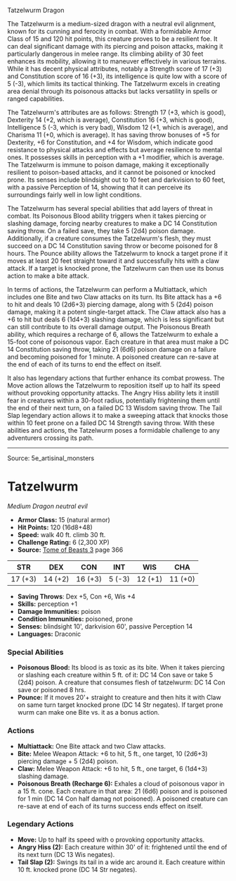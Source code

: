 <MonsterName/>Tatzelwurm</MonsterName>
<CreatureType/>Dragon</CreatureType>

<summary>The Tatzelwurm is a medium-sized dragon with a neutral evil alignment, known for its cunning and ferocity in combat. With a formidable Armor Class of 15 and 120 hit points, this creature proves to be a resilient foe. It can deal significant damage with its piercing and poison attacks, making it particularly dangerous in melee range. Its climbing ability of 30 feet enhances its mobility, allowing it to maneuver effectively in various terrains. While it has decent physical attributes, notably a Strength score of 17 (+3) and Constitution score of 16 (+3), its intelligence is quite low with a score of 5 (-3), which limits its tactical thinking. The Tatzelwurm excels in creating area denial through its poisonous attacks but lacks versatility in spells or ranged capabilities.</summary>

<detail>

The Tatzelwurm's attributes are as follows: Strength 17 (+3, which is good), Dexterity 14 (+2, which is average), Constitution 16 (+3, which is good), Intelligence 5 (-3, which is very bad), Wisdom 12 (+1, which is average), and Charisma 11 (+0, which is average). It has saving throw bonuses of +5 for Dexterity, +6 for Constitution, and +4 for Wisdom, which indicate good resistance to physical attacks and effects but average resilience to mental ones. It possesses skills in perception with a +1 modifier, which is average. The Tatzelwurm is immune to poison damage, making it exceptionally resilient to poison-based attacks, and it cannot be poisoned or knocked prone. Its senses include blindsight out to 10 feet and darkvision to 60 feet, with a passive Perception of 14, showing that it can perceive its surroundings fairly well in low light conditions.

The Tatzelwurm has several special abilities that add layers of threat in combat. Its Poisonous Blood ability triggers when it takes piercing or slashing damage, forcing nearby creatures to make a DC 14 Constitution saving throw. On a failed save, they take 5 (2d4) poison damage. Additionally, if a creature consumes the Tatzelwurm's flesh, they must succeed on a DC 14 Constitution saving throw or become poisoned for 8 hours. The Pounce ability allows the Tatzelwurm to knock a target prone if it moves at least 20 feet straight toward it and successfully hits with a claw attack. If a target is knocked prone, the Tatzelwurm can then use its bonus action to make a bite attack.

In terms of actions, the Tatzelwurm can perform a Multiattack, which includes one Bite and two Claw attacks on its turn. Its Bite attack has a +6 to hit and deals 10 (2d6+3) piercing damage, along with 5 (2d4) poison damage, making it a potent single-target attack. The Claw attack also has a +6 to hit but deals 6 (1d4+3) slashing damage, which is less significant but can still contribute to its overall damage output. The Poisonous Breath ability, which requires a recharge of 6, allows the Tatzelwurm to exhale a 15-foot cone of poisonous vapor. Each creature in that area must make a DC 14 Constitution saving throw, taking 21 (6d6) poison damage on a failure and becoming poisoned for 1 minute. A poisoned creature can re-save at the end of each of its turns to end the effect on itself.

It also has legendary actions that further enhance its combat prowess. The Move action allows the Tatzelwurm to reposition itself up to half its speed without provoking opportunity attacks. The Angry Hiss ability lets it instill fear in creatures within a 30-foot radius, potentially frightening them until the end of their next turn, on a failed DC 13 Wisdom saving throw. The Tail Slap legendary action allows it to make a sweeping attack that knocks those within 10 feet prone on a failed DC 14 Strength saving throw. With these abilities and actions, the Tatzelwurm poses a formidable challenge to any adventurers crossing its path.</detail>



---

Source: 5e_artisinal_monsters

# Tatzelwurm

*Medium* *Dragon* *neutral evil*

- **Armor Class:** 15 (natural armor)
- **Hit Points:** 120 (16d8+48)
- **Speed:** walk 40 ft. climb 30 ft.
- **Challenge Rating:** 6 (2,300 XP)
- **Source:** [Tome of Beasts 3](https://koboldpress.com/kpstore/product/tome-of-beasts-3-for-5th-edition/) page 366

| STR | DEX | CON | INT | WIS | CHA |
| --- | --- | --- | --- | --- | --- |
| 17 (+3) | 14 (+2) | 16 (+3) | 5 (-3) | 12 (+1) | 11 (+0) |

- **Saving Throws**: Dex +5, Con +6, Wis +4
- **Skills:** perception +1
- **Damage Immunities:** poison
- **Condition Immunities:** poisoned, prone
- **Senses:** blindsight 10', darkvision 60', passive Perception 14
- **Languages:** Draconic

### Special Abilities

- **Poisonous Blood:** Its blood is as toxic as its bite. When it takes piercing or slashing each creature within 5 ft. of it: DC 14 Con save or take 5 (2d4) poison. A creature that consumes flesh of tatzelwurm: DC 14 Con save or poisoned 8 hrs. 
- **Pounce:** If it moves 20'+ straight to creature and then hits it with Claw on same turn target knocked prone (DC 14 Str negates). If target prone wurm can make one Bite vs. it as a bonus action.

### Actions

- **Multiattack:** One Bite attack and two Claw attacks.
- **Bite:** Melee Weapon Attack: +6 to hit, 5 ft., one target, 10 (2d6+3) piercing damage + 5 (2d4) poison.
- **Claw:** Melee Weapon Attack: +6 to hit, 5 ft., one target, 6 (1d4+3) slashing damage.
- **Poisonous Breath (Recharge 6):** Exhales a cloud of poisonous vapor in a 15 ft. cone. Each creature in that area: 21 (6d6) poison and is poisoned for 1 min (DC 14 Con half damag not poisoned). A poisoned creature can re-save at end of each of its turns success ends effect on itself.



### Legendary Actions

- **Move:** Up to half its speed with o provoking opportunity attacks.
- **Angry Hiss (2):** Each creature within 30' of it: frightened until the end of its next turn (DC 13 Wis negates).
- **Tail Slap (2):** Swings its tail in a wide arc around it. Each creature within 10 ft. knocked prone (DC 14 Str negates).


